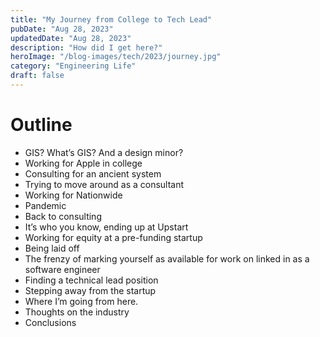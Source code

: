 ```yaml
---
title: "My Journey from College to Tech Lead"
pubDate: "Aug 28, 2023"
updatedDate: "Aug 28, 2023"
description: "How did I get here?"
heroImage: "/blog-images/tech/2023/journey.jpg"
category: "Engineering Life"
draft: false
---
```


# Outline

- GIS? What’s GIS? And a design minor?
- Working for Apple in college
- Consulting for an ancient system
- Trying to move around as a consultant
- Working for Nationwide
- Pandemic
- Back to consulting
- It’s who you know, ending up at Upstart
- Working for equity at a pre-funding startup
- Being laid off
- The frenzy of marking yourself as available for work on linked in as a software engineer
- Finding a technical lead position
- Stepping away from the startup
- Where I’m going from here.
- Thoughts on the industry
- Conclusions
